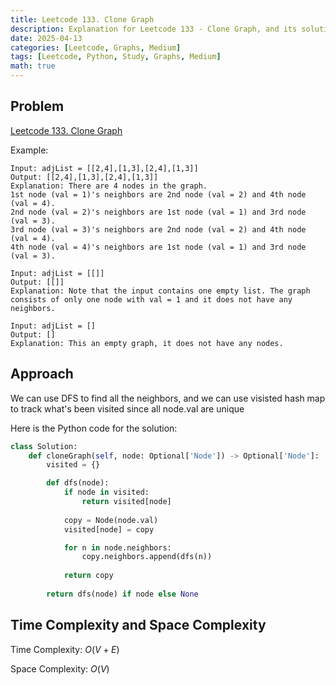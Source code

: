 ```yaml
---
title: Leetcode 133. Clone Graph
description: Explanation for Leetcode 133 - Clone Graph, and its solution in Python.
date: 2025-04-13
categories: [Leetcode, Graphs, Medium]
tags: [Leetcode, Python, Study, Graphs, Medium]
math: true
---
```


## Problem
[Leetcode 133. Clone Graph](https://leetcode.com/problems/clone-graph/description/)

Example:
```
Input: adjList = [[2,4],[1,3],[2,4],[1,3]]
Output: [[2,4],[1,3],[2,4],[1,3]]
Explanation: There are 4 nodes in the graph.
1st node (val = 1)'s neighbors are 2nd node (val = 2) and 4th node (val = 4).
2nd node (val = 2)'s neighbors are 1st node (val = 1) and 3rd node (val = 3).
3rd node (val = 3)'s neighbors are 2nd node (val = 2) and 4th node (val = 4).
4th node (val = 4)'s neighbors are 1st node (val = 1) and 3rd node (val = 3).

Input: adjList = [[]]
Output: [[]]
Explanation: Note that the input contains one empty list. The graph consists of only one node with val = 1 and it does not have any neighbors.

Input: adjList = []
Output: []
Explanation: This an empty graph, it does not have any nodes.
```

## Approach

We can use DFS to find all the neighbors, and we can use visisted hash map to track what's been visited since all node.val are unique

Here is the Python code for the solution:
```python
class Solution:
    def cloneGraph(self, node: Optional['Node']) -> Optional['Node']:
        visited = {}

        def dfs(node):
            if node in visited:
                return visited[node]
            
            copy = Node(node.val)
            visited[node] = copy

            for n in node.neighbors:
                copy.neighbors.append(dfs(n))
            
            return copy
        
        return dfs(node) if node else None    
```
## Time Complexity and Space Complexity

Time Complexity: $O(V+E)$

Space Complexity: $O(V)$